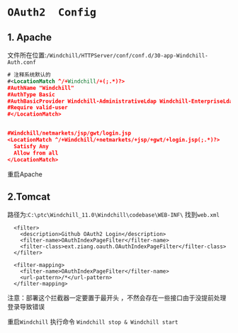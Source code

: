 # `OAuth2  Config`

## 1. Apache 

文件所在位置:`/Windchill/HTTPServer/conf/conf.d/30-app-Windchill-Auth.conf`
```xml
# 注释系统默认的
#<LocationMatch ^/+Windchill/+(;.*)?>
#AuthName "Windchill"
#AuthType Basic
#AuthBasicProvider Windchill-AdministrativeLdap Windchill-EnterpriseLdap
#Require valid-user
#</LocationMatch>


#Windchill/netmarkets/jsp/gwt/login.jsp
<LocationMatch ^/+Windchill/+netmarkets/+jsp/+gwt/+login.jsp(;.*)?>
  Satisfy Any
  Allow from all
</LocationMatch>
```
重启Apache

## 2.Tomcat

路径为:`C:\ptc\Windchill_11.0\Windchill\codebase\WEB-INF\`
找到`web.xml`

```
  <filter>
    <description>Github OAuth2 Login</description>
    <filter-name>OAuthIndexPageFilter</filter-name>
    <filter-class>ext.ziang.oauth.OAuthIndexPageFilter</filter-class>
  </filter>
  
  <filter-mapping>
    <filter-name>OAuthIndexPageFilter</filter-name>
    <url-pattern>/*</url-pattern>
  </filter-mapping>
```



注意：部署这个拦截器一定要置于最开头 ，不然会存在一些接口由于没提前处理登录导致错误

重启`Windchill`
执行命令 `Windchill stop & Windchill start`







